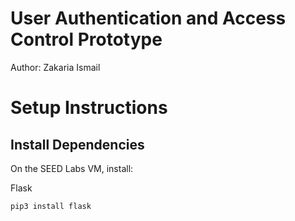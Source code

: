 # User Authentication and Access Control Prototype
Author: Zakaria Ismail

# Setup Instructions

## Install Dependencies

On the SEED Labs VM, install:

Flask
```
pip3 install flask
```

